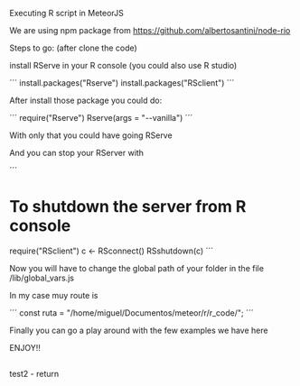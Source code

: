 Executing R script in MeteorJS

We are using npm package from https://github.com/albertosantini/node-rio

Steps to go:  (after clone the code)

install RServe in your R console (you could also use R studio)

´´´
install.packages("Rserve")
install.packages("RSclient")
´´´

After install those package you could do:

´´´
require("Rserve")
Rserve(args  = "--vanilla")
´´´

With only that you could have going RServe

And you can stop your RServer with


´´´
# To shutdown the server from R console
require("RSclient")
c <- RSconnect()
RSshutdown(c)
´´´

Now you will have to change the global path of your folder in the file /lib/global_vars.js

In my case muy route is

´´´
const ruta = "/home/miguel/Documentos/meteor/r/r_code/";
´´´

Finally you can go a play around with the few examples we have here 

ENJOY!!



<h2></h2>
test2 - return 